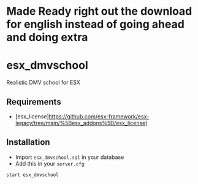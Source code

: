 # Made Ready right out the download for english instead of going ahead and doing extra



# esx_dmvschool
Realistic DMV school for ESX

## Requirements
- [esx_license]https://github.com/esx-framework/esx-legacy/tree/main/%5Besx_addons%5D/esx_license)

## Installation
- Import `esx_dmvschool.sql` in your database
- Add this in your `server.cfg`:

```
start esx_dmvschool
```
